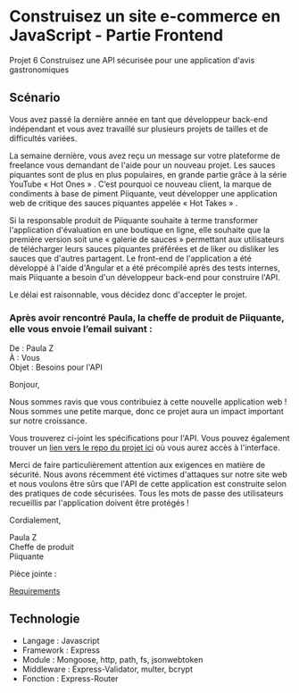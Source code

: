 # Construisez un site e-commerce en JavaScript - Partie Frontend

Projet 6 Construisez une API sécurisée pour une application d'avis gastronomiques

## Scénario

Vous avez passé la dernière année en tant que développeur back-end indépendant et vous avez travaillé sur plusieurs projets de tailles et de difficultés variées.  

La semaine dernière, vous avez reçu un message sur votre plateforme de freelance vous demandant de l'aide pour un nouveau projet. Les sauces piquantes sont de plus en plus populaires, en grande partie grâce à la série YouTube « Hot Ones » . C’est pourquoi ce nouveau client, la marque de condiments à base de piment Piiquante, veut développer une application web de critique des sauces piquantes appelée « Hot Takes » .  

Si la responsable produit de Piiquante souhaite à terme transformer l'application d'évaluation en une boutique en ligne, elle souhaite que la première version soit une « galerie de sauces » permettant aux utilisateurs de télécharger leurs sauces piquantes préférées et de liker ou disliker les sauces que d'autres partagent. Le front-end de l'application a été développé à l'aide d'Angular et a été précompilé après des tests internes, mais Piiquante a besoin d'un développeur back-end pour construire l'API.  

Le délai est raisonnable, vous décidez donc d'accepter le projet.  

### Après avoir rencontré Paula, la cheffe de produit de Piiquante, elle vous envoie l’email suivant :

De : Paula Z  
À : Vous  
Objet : Besoins pour l'API 

Bonjour,

Nous sommes ravis que vous contribuiez à cette nouvelle application web ! Nous sommes une petite marque, donc ce projet aura un impact important sur notre croissance.  

Vous trouverez ci-joint les spécifications pour l'API. Vous pouvez également trouver un [lien vers le repo du projet ici](https://github.com/OpenClassrooms-Student-Center/Web-Developer-P6) où vous aurez accès à l'interface.  

Merci de faire particulièrement attention aux exigences en matière de sécurité. Nous avons récemment été victimes d'attaques sur notre site web et nous voulons être sûrs que l'API de cette application est construite selon des pratiques de code sécurisées. Tous les mots de passe des utilisateurs recueillis par l'application doivent être protégés !  

Cordialement,  

Paula Z  
Cheffe de produit  
Piiquante  


Pièce jointe :  

[Requirements](https://s3.eu-west-1.amazonaws.com/course.oc-static.com/projects/DWJ_FR_P6/Requirements_DW_P6.pdf)


## Technologie

* Langage : Javascript
* Framework : Express
* Module : Mongoose, http, path, fs, jsonwebtoken
* Middleware : Express-Validator, multer, bcrypt
* Fonction : Express-Router


